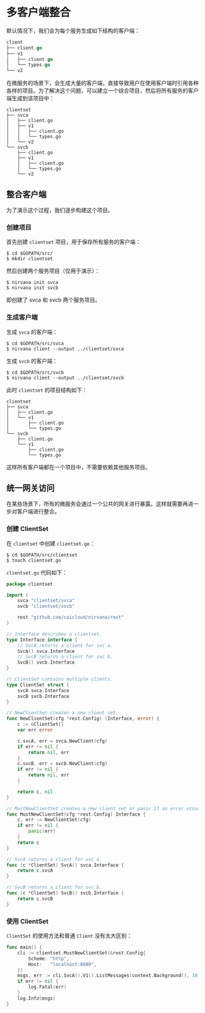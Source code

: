 # 多客户端整合

默认情况下，我们会为每个服务生成如下结构的客户端：
```go
client
├── client.go
├── v1
│   ├── client.go
│   └── types.go
└── v2
```

在微服务的场景下，会生成大量的客户端，直接导致用户在使用客户端时引用各种各样的项目。为了解决这个问题，可以建立一个综合项目，然后将所有服务的客户端生成到该项目中：
```
clientset
├── svca
│   ├── client.go
│   ├── v1
│   │   ├── client.go
│   │   └── types.go
│   └── v2
└── svcb
    ├── client.go
    ├── v1
    │   ├── client.go
    │   └── types.go
    └── v2 
```

## 整合客户端

为了演示这个过程，我们逐步构建这个项目。

### 创建项目

首先创建 `clientset` 项目，用于保存所有服务的客户端：
```
$ cd $GOPATH/src/
$ mkdir clientset
```
然后创建两个服务项目（仅用于演示）：
```
$ nirvana init svca
$ nirvana init svcb
```
即创建了 svca 和 svcb 两个服务项目。


### 生成客户端

生成 `svca` 的客户端：
```
$ cd $GOPATH/src/svca
$ nirvana client --output ../clientset/svca
```

生成 `svcb` 的客户端：
```
$ cd $GOPATH/src/svcb
$ nirvana client --output ../clientset/svcb
```

此时 `clientset` 的项目结构如下：
```
clientset
├── svca
│   ├── client.go
│   └── v1
│       ├── client.go
│       └── types.go
└── svcb
    ├── client.go
    └── v1
        ├── client.go
        └── types.go
```

这样所有客户端都在一个项目中，不需要依赖其他服务项目。


## 统一网关访问


在某些场景下，所有的微服务会通过一个公共的网关进行暴露。这样就需要再进一步对客户端进行整合。

### 创建 ClientSet

在 `clientset` 中创建 `clientset.go`：
```
$ cd $GOPATH/src/clientset
$ touch clientset.go
```

`clientset.go` 代码如下：
```go
package clientset

import (
	svca "clientset/svca"
	svcb "clientset/svcb"

	rest "github.com/caicloud/nirvana/rest"
)

// Interface describes a clientset.
type Interface interface {
	// SvcA returns a client for svc a.
	SvcA() svca.Interface
	// SvcB returns a client for svc b.
	SvcB() svcb.Interface
}

// ClientSet contains multiple clients.
type ClientSet struct {
	svcA svca.Interface
	svcB svcb.Interface
}

// NewClientSet creates a new client set.
func NewClientSet(cfg *rest.Config) (Interface, error) {
	c := &ClientSet{}
	var err error

	c.svcA, err = svca.NewClient(cfg)
	if err != nil {
		return nil, err
	}
	c.svcB, err = svcb.NewClient(cfg)
	if err != nil {
		return nil, err
	}

	return c, nil
}

// MustNewClientSet creates a new client set or panic if an error occurs.
func MustNewClientSet(cfg *rest.Config) Interface {
	c, err := NewClientSet(cfg)
	if err != nil {
		panic(err)
	}
	return c
}

// SvcA returns a client for svc a.
func (c *ClientSet) SvcA() svca.Interface {
	return c.svcA
}

// SvcB returns a client for svc b.
func (c *ClientSet) SvcB() svcb.Interface {
	return c.svcB
}
```

### 使用 ClientSet

`ClientSet` 的使用方法和普通 `Client` 没有太大区别：
```go
func main() {
	cli := clientset.MustNewClientSet(&rest.Config{
		Scheme: "http",
		Host:   "localhost:8080",
	})
	msgs, err := cli.SvcA().V1().ListMessages(context.Background(), 10)
	if err != nil {
		log.Fatal(err)
	}
	log.Info(msgs)
}
```

